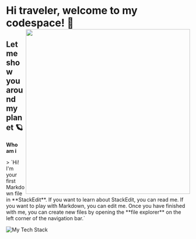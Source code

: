 <h1 align="left" style="margin: 0;">Hi traveler, welcome to my codespace! 🚀</h1>
<img align="right" src="https://68.media.tumblr.com/5d9d44687164a666bb7e344054a9901d/tumblr_nsy6r46nFd1tz85h4o1_500.gif" style="width: 450px; heigth: auto"> 
<h2 align="left">Let me show you around my planet 🪐</h2>
<strong>Who am i</strong><br \>
<p>> `Hi! I'm your first Markdown file in **StackEdit**. If you want to learn about StackEdit, you can read me. If you want to play with Markdown, you can edit me. Once you have finished with me, you can create new files by opening the **file explorer** on the left corner of the navigation bar.`</p>

<img src="https://github-readme-tech-stack.vercel.app/api/cards?title=The%20tech%20stack%20that%20keeps%20the%20environment%20running%20%F0%9F%92%BB&align=center&titleAlign=center&showBorder=false&lineHeight=6&lineCount=2&theme=tokyonight&gap=6&hideBg=true&line1=HTML5,HTML5,d20005;Sass,SCSS,acadb0;react,react,80ffff;&line2=Node.js,node.js,78fc29;MongoDB,mongodb,7ec56d;" align="center" alt="My Tech Stack" />

